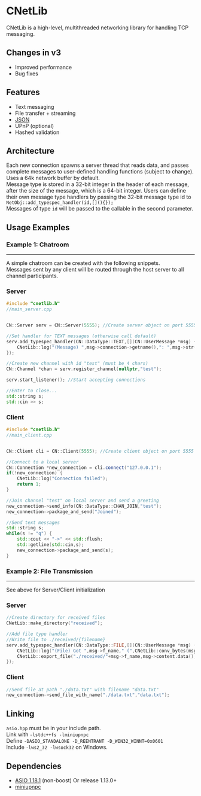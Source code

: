 # CNetLib
CNetLib is a high-level, multithreaded networking library for handling TCP messaging.

## Changes in v3
* Improved performance
* Bug fixes

## Features
* Text messaging
* File transfer + streaming
* [JSON](https://github.com/gmbows/json-kvs)
* UPnP (optional)
* Hashed validation

## Architecture
Each new connection spawns a server thread that reads data, and passes complete messages to user-defined handling functions (subject to change). <br>
Uses a 64k network buffer by default. <br>
Message type is stored in a 32-bit integer in the header of each message, after the size of the message, which is a 64-bit integer.
Users can define their own message type handlers by passing the 32-bit message type id to `NetObj::add_typespec_handler(id,[](){});`<br>
Messages of type `id` will be passed to the callable in the second parameter.
## Usage Examples

### Example 1: Chatroom

<hr>

A simple chatroom can be created with the following snippets. <br>
Messages sent by any client will be routed through the host server to all channel participants.

### Server
```cpp
#include "cnetlib.h"
//main_server.cpp


CN::Server serv = CN::Server(5555); //Create server object on port 5555

//Set handler for TEXT messages (otherwise call default)
serv.add_typespec_handler(CN::DataType::TEXT,[](CN::UserMessage *msg) { 
	CNetLib::log("(Message) ",msg->connection->getname(),": ",msg->str());
});

//Create new channel with id "test" (must be 4 chars)
CN::Channel *chan = serv.register_channel(nullptr,"test");

serv.start_listener(); //Start accepting connections

//Enter to close...
std::string s;
std::cin >> s;
```

### Client
```cpp
#include "cnetlib.h"
//main_client.cpp


CN::Client cli = CN::Client(5555); //Create client object on port 5555

//Connect to a local server
CN::Connection *new_connection = cli.connect("127.0.0.1"); 
if(!new_connection) {
	CNetLib::log("Connection failed");
	return 1;
}

//Join channel "test" on local server and send a greeting
new_connection->send_info(CN::DataType::CHAN_JOIN,"test");
new_connection->package_and_send("Joined");

//Send text messages
std::string s;
while(s != "q") {
	std::cout << "->" << std::flush; 
	std::getline(std::cin,s);
	new_connection->package_and_send(s);
}
```

### Example 2: File Transmission
<hr>
See above for Server/Client initialization

### Server
```cpp
//Create directory for received files
CNetLib::make_directory("received");

//Add file type handler
//Write file to ./received/{filename}
serv.add_typespec_handler(CN::DataType::FILE,[](CN::UserMessage *msg) {
	CNetLib::log("(File) Got ",msg->f_name," (",CNetLib::conv_bytes(msg->size));
	CNetLib::export_file("./received/"+msg->f_name,msg->content.data(),msg->size);
});
```

### Client

```cpp
//Send file at path "./data.txt" with filename "data.txt"
new_connection->send_file_with_name("./data.txt","data.txt");
```

## Linking

`asio.hpp` must be in your include path.  <br>
Link with `-lstdc++fs -lminiupnpc` <br>
Define `-DASIO_STANDALONE -D_REENTRANT -D_WIN32_WINNT=0x0601` <br>
Include `-lws2_32 -lwsock32` on Windows.

## Dependencies
* [ASIO 1.18.1](https://sourceforge.net/projects/asio/files/asio/1.18.1%20%28Stable%29/) (non-boost) Or release 1.13.0+ <br>
* [miniupnpc](https://github.com/miniupnp/miniupnp/tree/master/miniupnpc)


